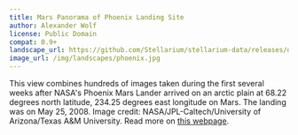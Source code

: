```yaml
---
title: Mars Panorama of Phoenix Landing Site
author: Alexander Wolf
license: Public Domain
compat: 0.9+
landscape_url: https://github.com/Stellarium/stellarium-data/releases/download/landscapes/phoenix.zip
image_url: /img/landscapes/phoenix.jpg
---
```

This view combines hundreds of images taken during the first several weeks after NASA's Phoenix Mars Lander arrived on an arctic plain at 68.22 degrees north latitude, 234.25 degrees east longitude on Mars. The landing was on May 25, 2008. Image credit: NASA/JPL-Caltech/University of Arizona/Texas A&M University. Read more on <a href="http://photojournal.jpl.nasa.gov/catalog/PIA13804">this webpage</a>.